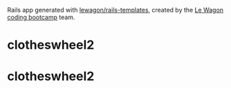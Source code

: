 Rails app generated with [lewagon/rails-templates](https://github.com/lewagon/rails-templates), created by the [Le Wagon coding bootcamp](https://www.lewagon.com) team.
# clotheswheel2
# clotheswheel2
